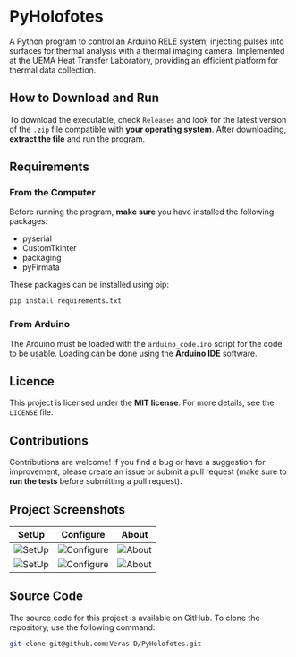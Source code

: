 # PyHolofotes

A Python program to control an Arduino RELE system, injecting pulses into surfaces for thermal analysis with a thermal imaging camera. Implemented at the UEMA Heat Transfer Laboratory, providing an efficient platform for thermal data collection.


## How to Download and Run

To download the executable, check `Releases` and look for the latest version of the `.zip` file compatible with **your operating system**. After downloading, **extract the file** and run the program.

## Requirements

### From the Computer
Before running the program, **make sure** you have installed the following packages:
- pyserial
- CustomTkinter
- packaging
- pyFirmata

These packages can be installed using pip:

```bash
pip install requirements.txt
```

### From Arduino
The Arduino must be loaded with the `arduino_code.ino` script for the code to be usable. Loading can be done using the **Arduino IDE** software.

## Licence

This project is licensed under the **MIT license**. For more details, see the `LICENSE` file.

## Contributions

Contributions are welcome! If you find a bug or have a suggestion for improvement, please create an issue or submit a pull request (make sure to **run the tests** before submitting a pull request).

## Project Screenshots

| SetUp | Configure | About |
| -------- | -------- | -------- |
| ![SetUp](https://i.imgur.com/YKO19bX.png) | ![Configure](https://i.imgur.com/DqAc6Ir.png) | ![About](https://i.imgur.com/oMBqqiV.png) |
| ![SetUp](https://i.imgur.com/weQR1al.png) | ![Configure](https://i.imgur.com/AWbjtwn.png) | ![About](https://i.imgur.com/EB8vFol.png) |


## Source Code

The source code for this project is available on GitHub. To clone the repository, use the following command:

```bash
git clone git@github.com:Veras-D/PyHolofotes.git
```
